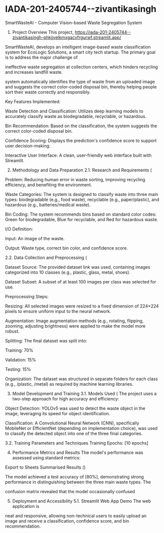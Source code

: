 # IADA-201-2405744--zivantikasingh

SmartWasteAI - Computer Vision-based Waste Segregation System
1. Project Overview
This project,
 https://iada-201-2405744--zivantikasingh-phkjjvelkmxgacvfrgurwf.streamlit.app/

SmartWasteAI, develops an intelligent image-based waste classification system for EcoLogic Solutions, a smart city tech startup. The primary goal is to address the major challenge of 


ineffective waste segregation at collection centers, which hinders recycling and increases landfill waste.


system automatically identifies the type of waste from an uploaded image and suggests the correct color-coded disposal bin, thereby helping people sort their waste correctly and responsibly.


Key Features Implemented:

Waste Detection and Classification: Utilizes deep learning models to accurately classify waste as biodegradable, recyclable, or hazardous.


Bin Recommendation: Based on the classification, the system suggests the correct color-coded disposal bin.




Confidence Scoring: Displays the prediction's confidence score to support user decision-making.



Interactive User Interface: A clean, user-friendly web interface built with Streamlit.

2. Methodology and Data Preparation
2.1.
Research and Requirements (

Problem: Reducing human error in waste sorting, improving recycling efficiency, and benefiting the environment.


Waste Categories: The system is designed to classify waste into three main types: biodegradable (e.g., food waste), recyclable (e.g., paper/plastic), and hazardous (e.g., batteries/medical waste).


Bin Coding: The system recommends bins based on standard color codes: Green for biodegradable, Blue for recyclable, and Red for hazardous waste.

I/O Definition:


Input: An image of the waste.


Output: Waste type, correct bin color, and confidence score.


2.2.
Data Collection and Preprocessing (

Dataset Source: The provided dataset link was used, containing images categorized into 10 classes (e.g., plastic, glass, metal, shoes).


Dataset Subset: A subset of at least 100 images per class was selected for use.

Preprocessing Steps:


Resizing: All selected images were resized to a fixed dimension of 224×224 pixels to ensure uniform input to the neural network.


Augmentation: Image augmentation methods (e.g., rotating, flipping, zooming, adjusting brightness) were applied to make the model more robust.

Splitting: The final dataset was split into:


Training: 70% 


Validation: 15% 


Testing: 15% 


Organization: The dataset was structured in separate folders for each class (e.g., /plastic, /metal) as required by machine learning libraries.

3. Model Development and Training
3.1.
Models Used (
The project uses a two-step approach for high accuracy and efficiency:


Object Detection: YOLOv5 was used to detect the waste object in the image, leveraging its speed for object identification.


Classification: A Convolutional Neural Network (CNN), specifically MobileNet or EfficientNet (depending on implementation choice), was used to classify the detected object into one of the three final categories.

3.2. Training Parameters and Techniques
Training Epochs: [10 epochs]

4. Performance Metrics and Results
The model's performance was assessed using standard metrics:


Export to Sheets
Summarised Results ()

The model achieved a test accuracy of [80%], demonstrating strong performance in distinguishing between the three main waste types. The 

confusion matrix revealed  that the model occasionally confused 


5. Deployment and Accessibility
5.1. Streamlit Web App Demo
The web application is 

neat and responsive, allowing non-technical users to easily upload an image and receive a classification, confidence score, and bin recommendation.



